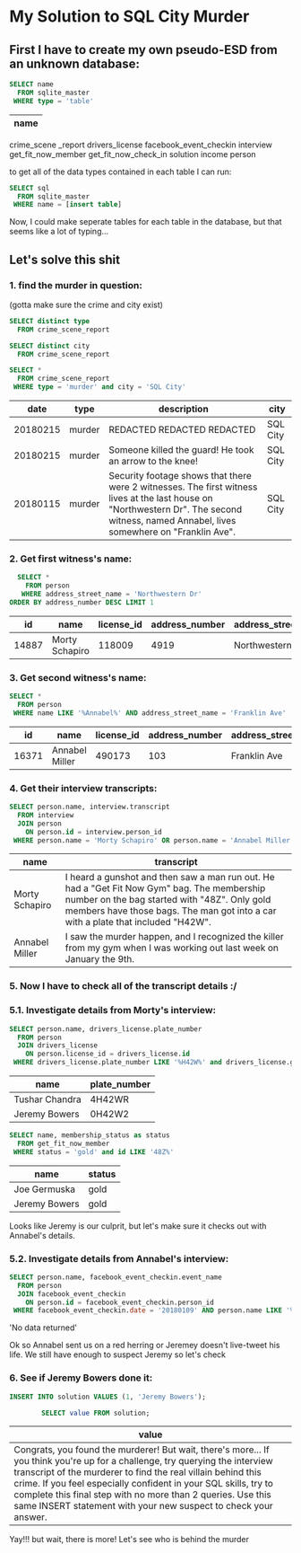 # My Solution to SQL City Murder

## First I have to create my own pseudo-ESD from an unknown database:
 ```SQL
 SELECT name
   FROM sqlite_master
  WHERE type = 'table'
 ```
 | name |
 |------|
 crime_scene _report
 drivers_license
 facebook_event_checkin
 interview
 get_fit_now_member
 get_fit_now_check_in
 solution
 income
 person

 to get all of the data types contained in each table I can run:
 ```SQL
 SELECT sql
   FROM sqlite_master
  WHERE name = [insert table]
```

Now, I could make seperate tables for each table in the database, but that seems like a lot of typing... 

## Let's solve this shit

### 1. find the murder in question:
(gotta make sure the crime and city exist)

```SQL
SELECT distinct type
  FROM crime_scene_report
```
```SQL
SELECT distinct city
  FROM crime_scene_report
```
```SQL
SELECT * 
  FROM crime_scene_report
 WHERE type = 'murder' and city = 'SQL City'
```

 | date | type | description | city |
 |------|------|-------------|------|
20180215| murder | REDACTED REDACTED REDACTED |SQL City
20180215| murder | Someone killed the guard! He took an arrow to the knee! | SQL City
20180115 | murder | Security footage shows that there were 2 witnesses. The first witness lives at the last house on "Northwestern Dr". The second witness, named Annabel, lives somewhere on "Franklin Ave". | SQL City


### 2. Get first witness's name:
```SQL
  SELECT *
    FROM person
   WHERE address_street_name = 'Northwestern Dr' 
ORDER BY address_number DESC LIMIT 1
```
| id | name | license_id | address_number | address_street_name | ssn |
|----|------|------------|----------------|---------------------|-----|
| 14887 | Morty Schapiro | 118009 | 4919 | Northwestern Dr | 111564949

### 3. Get second witness's name:
```SQL
SELECT *
  FROM person
 WHERE name LIKE '%Annabel%' AND address_street_name = 'Franklin Ave'
```
| id | name | license_id | address_number | address_street_name | ssn |
|----|------|------------|----------------|---------------------|-----|
16371 |Annabel Miller | 490173 | 103 | Franklin Ave | 318771143

### 4. Get their interview transcripts:

```SQL
SELECT person.name, interview.transcript
  FROM interview
  JOIN person
    ON person.id = interview.person_id
 WHERE person.name = 'Morty Schapiro' OR person.name = 'Annabel Miller'
 ```
| name | transcript |
|------|------------|
| Morty Schapiro | I heard a gunshot and then saw a man run out. He had a "Get Fit Now Gym" bag. The membership number on the bag started with "48Z". Only gold members have those bags. The man got into a car with a plate that included "H42W". |
| Annabel Miller | I saw the murder happen, and I recognized the killer from my gym when I was working out last week on January the 9th. |

### 5. Now I have to check all of the transcript details :/

### 5.1. Investigate details from Morty's interview:

```SQL
SELECT person.name, drivers_license.plate_number
  FROM person
  JOIN drivers_license
    ON person.license_id = drivers_license.id
 WHERE drivers_license.plate_number LIKE '%H42W%' and drivers_license.gender = 'male'
 ```

| name | plate_number |
|------|--------------|
| Tushar Chandra | 4H42WR |
| Jeremy Bowers | 0H42W2 |

```SQL
SELECT name, membership_status as status
  FROM get_fit_now_member
 WHERE status = 'gold' and id LIKE '48Z%'
 ```

| name | status |
|------|--------|
| Joe Germuska | gold |
| Jeremy Bowers | gold |

Looks like Jeremy is our culprit, but let's make sure it checks out with Annabel's details.

### 5.2. Investigate details from Annabel's interview:

```SQL
SELECT person.name, facebook_event_checkin.event_name
  FROM person
  JOIN facebook_event_checkin
    ON person.id = facebook_event_checkin.person_id
 WHERE facebook_event_checkin.date = '20180109' AND person.name LIKE '%Jeremy Bowers%'
 ```

'No data returned'

Ok so Annabel sent us on a red herring or Jeremey doesn't live-tweet his life. We still have enough to suspect Jeremy so let's check

### 6. See if Jeremy Bowers done it:

```SQL
INSERT INTO solution VALUES (1, 'Jeremy Bowers');

        SELECT value FROM solution;
```
| value |
|-----|
| Congrats, you found the murderer! But wait, there's more... If you think you're up for a challenge, try querying the interview transcript of the murderer to find the real villain behind this crime. If you feel especially confident in your SQL skills, try to complete this final step with no more than 2 queries. Use this same INSERT statement with your new suspect to check your answer. |

Yay!!! but wait, there is more! Let's see who is behind the murder